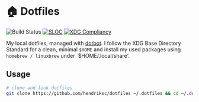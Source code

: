 # 🏠 Dotfiles

![Build Status](https://github.com/hendriksc/dotfiles/actions/workflows/ci.yml/badge.svg)
[![SLOC](https://sloc.xyz/github/hendriksc/dotfiles?lower=true&badge-bg-color=32CD32)](#)
[![XDG Compliancy](https://img.shields.io/badge/%E2%9C%94%20Compliancy-XDG%20Base%20Directory%20Standard-limegreen)](#)


My local dotfiles, managed with [dotbot](https://github.com/anishathalye/dotbot). I follow the XDG Base Directory Standard for a clean, minimal `$HOME` and install my used packages using `homebrew / linuxbrew` under `$HOME/.local/share'.

## Usage

```bash
# clone and link dotfiles
git clone https://github.com/hendriksc/dotfiles ~/.dotfiles && cd ~/.dotfiles && ./install
```
